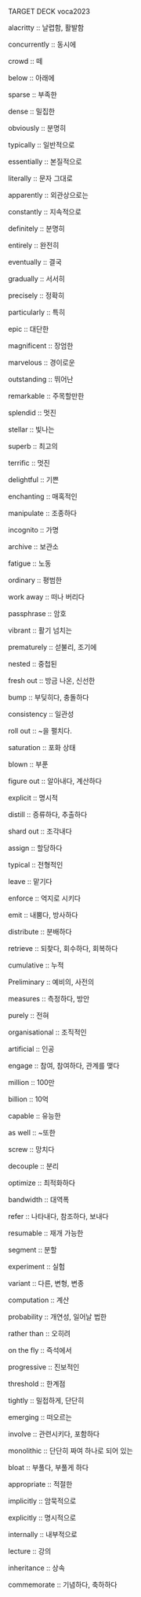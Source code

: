 TARGET DECK
voca2023

alacritty :: 날렵함, 활발함
<!--ID: 1680746725570-->

concurrently :: 동시에
<!--ID: 1680746725611-->

crowd :: 떼
<!--ID: 1680746725616-->

below :: 아래에
<!--ID: 1680746725621-->

sparse :: 부족한
<!--ID: 1680746725659-->

dense :: 밀집한
<!--ID: 1680746725664-->

obviously :: 분명히
<!--ID: 1680746725670-->

typically :: 일반적으로
<!--ID: 1680746725676-->

essentially :: 본질적으로
<!--ID: 1680746725714-->

literally :: 문자 그대로
<!--ID: 1680746725720-->

apparently :: 외관상으로는
<!--ID: 1680746725725-->

constantly :: 지속적으로
<!--ID: 1680746725763-->

definitely :: 분명히
<!--ID: 1680746725768-->

entirely :: 완전히
<!--ID: 1680746725772-->

eventually :: 결국
<!--ID: 1680746725811-->

gradually :: 서서히
<!--ID: 1680746725817-->

precisely :: 정확히
<!--ID: 1680746725824-->

particularly :: 특히
<!--ID: 1680746725828-->

epic :: 대단한
<!--ID: 1680746725832-->

magnificent :: 장엄한
<!--ID: 1680746725836-->

marvelous :: 경이로운
<!--ID: 1680746725839-->

outstanding :: 뛰어난
<!--ID: 1680746725843-->

remarkable :: 주목할만한
<!--ID: 1680746725847-->

splendid :: 멋진
<!--ID: 1680746725850-->

stellar :: 빛나는
<!--ID: 1680746725854-->

superb :: 최고의
<!--ID: 1680746725857-->

terrific :: 멋진
<!--ID: 1680746725861-->

delightful :: 기쁜
<!--ID: 1680746725865-->

enchanting :: 매혹적인
<!--ID: 1680746725868-->

manipulate :: 조종하다
<!--ID: 1680752449982-->

incognito :: 가명
<!--ID: 1680760956910-->

archive :: 보관소
<!--ID: 1680772114718-->

fatigue :: 노동
<!--ID: 1682057679394-->

ordinary :: 평범한
<!--ID: 1682057679401-->

work away :: 떠나 버리다
<!--ID: 1682057679405-->

passphrase :: 암호
<!--ID: 1682057679409-->

vibrant :: 활기 넘치는
<!--ID: 1682057679412-->

prematurely :: 섣불리, 조기에
<!--ID: 1682057679415-->

nested :: 중첩된
<!--ID: 1682057679419-->

fresh out :: 방금 나온, 신선한
<!--ID: 1682057679422-->

bump :: 부딪히다, 충돌하다
<!--ID: 1682057679426-->

consistency :: 일관성
<!--ID: 1682057679429-->

roll out :: ~을 펼치다.
<!--ID: 1682057679432-->

saturation :: 포화 상태
<!--ID: 1682057679435-->

blown :: 부푼
<!--ID: 1683209708322-->

figure out :: 알아내다, 계산하다
<!--ID: 1683209708324-->

explicit :: 명시적
<!--ID: 1683209708326-->

distill :: 증류하다, 추출하다
<!--ID: 1683209708327-->

shard out :: 조각내다
<!--ID: 1688977846711-->

assign :: 할당하다
<!--ID: 1688977846717-->

typical :: 전형적인
<!--ID: 1688977846721-->

leave :: 맡기다
<!--ID: 1688977846724-->

enforce :: 억지로 시키다
<!--ID: 1688977846727-->

emit :: 내뿜다, 방사하다
<!--ID: 1688977846730-->

distribute :: 분배하다
<!--ID: 1688977846733-->

retrieve :: 되찾다, 회수하다, 회복하다
<!--ID: 1688977846737-->

cumulative :: 누적
<!--ID: 1688977846740-->

Preliminary :: 예비의, 사전의
<!--ID: 1688977846743-->

measures :: 측정하다, 방안
<!--ID: 1688977846746-->

purely :: 전혀
<!--ID: 1688977846749-->

organisational :: 조직적인
<!--ID: 1688977846753-->

artificial :: 인공
<!--ID: 1688977846756-->

engage :: 참여, 참여하다, 관계를 맺다
<!--ID: 1688977846759-->

million :: 100만
<!--ID: 1688977846762-->

billion :: 10억
<!--ID: 1688977846765-->

capable :: 유능한
<!--ID: 1688977846768-->

as well :: ~또한
<!--ID: 1688977846771-->

screw :: 망치다
<!--ID: 1688977846774-->

decouple :: 분리
<!--ID: 1688977846777-->

optimize :: 최적화하다
<!--ID: 1688977846780-->

bandwidth :: 대역폭
<!--ID: 1688977846783-->

refer :: 나타내다, 참조하다, 보내다
<!--ID: 1688977846786-->

resumable :: 재개 가능한
<!--ID: 1688977846788-->

segment :: 분할
<!--ID: 1688977846791-->

experiment :: 실험
<!--ID: 1688977846794-->

variant :: 다른, 변형, 변종
<!--ID: 1688977846797-->

computation :: 계산
<!--ID: 1688977846800-->

probability :: 개연성, 일어날 법한
<!--ID: 1688977846803-->

rather than :: 오히려
<!--ID: 1688977846806-->

on the fly :: 즉석에서
<!--ID: 1688977846808-->

progressive :: 진보적인
<!--ID: 1688977846811-->

threshold :: 한계점
<!--ID: 1688977846814-->

tightly :: 밀접하게, 단단히
<!--ID: 1688977846817-->

emerging :: 떠오르는
<!--ID: 1688977846820-->

involve :: 관련시키다, 포함하다
<!--ID: 1688977846823-->

monolithic :: 단단히 짜여 하나로 되어 있는
<!--ID: 1688977846826-->

bloat :: 부풀다, 부풀게 하다
<!--ID: 1688977846828-->

appropriate :: 적절한
<!--ID: 1688977846831-->

implicitly :: 암묵적으로
<!--ID: 1689144251351-->

explicitly :: 명시적으로
<!--ID: 1689144251363-->

internally :: 내부적으로
<!--ID: 1689144251369-->

lecture :: 강의

inheritance :: 상속

commemorate :: 기념하다, 축하하다
